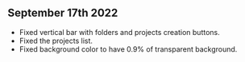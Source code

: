 ## September 17th 2022

- Fixed vertical bar with folders and projects creation buttons.
- Fixed the projects list.
- Fixed background color to have 0.9% of transparent background.